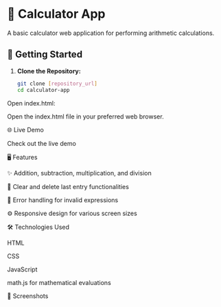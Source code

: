 # 🧮 Calculator App

A basic calculator web application for performing arithmetic calculations.

## 🚀 Getting Started

1. **Clone the Repository:**
   ```bash
   git clone [repository_url]
   cd calculator-app

Open index.html:

Open the index.html file in your preferred web browser.

🌐 Live Demo

Check out the live demo 

🖥️ Features

✨ Addition, subtraction, multiplication, and division

🧹 Clear and delete last entry functionalities

🎯 Error handling for invalid expressions

⚙️ Responsive design for various screen sizes

🛠️ Technologies Used

HTML

CSS

JavaScript

math.js for mathematical evaluations

📸 Screenshots

